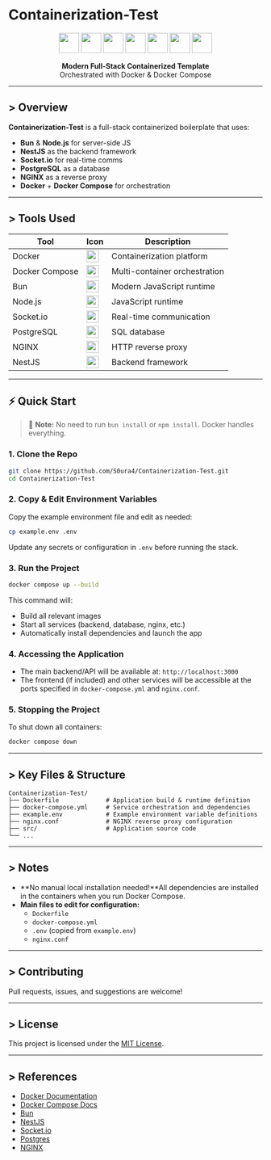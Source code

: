 # Containerization-Test

<p align="center">
  <img src="https://cdn.jsdelivr.net/gh/devicons/devicon/icons/docker/docker-original-wordmark.svg" width="40"/>
  <img src="https://cdn.jsdelivr.net/gh/devicons/devicon/icons/bun/bun-original.svg" width="40"/>
  <img src="https://cdn.jsdelivr.net/gh/devicons/devicon/icons/nodejs/nodejs-original.svg" width="40"/>
  <img src="https://cdn.simpleicons.org/socketdotio/010101/white" width="40"/>
  <img src="https://cdn.jsdelivr.net/gh/devicons/devicon/icons/postgresql/postgresql-original.svg" width="40"/>
  <img src="https://cdn.jsdelivr.net/gh/devicons/devicon/icons/nginx/nginx-original.svg" width="40"/>
  <img src="https://nestjs.com/img/logo-small.svg" width="40"/>
</p>

<p align="center">
  <b>Modern Full-Stack Containerized Template</b><br/>
  Orchestrated with Docker & Docker Compose
</p>

---

## > Overview

**Containerization-Test** is a full-stack containerized boilerplate that uses:

- **Bun** & **Node.js** for server-side JS
- **NestJS** as the backend framework
- **Socket.io** for real-time comms
- **PostgreSQL** as a database
- **NGINX** as a reverse proxy
- **Docker** + **Docker Compose** for orchestration

---

## > Tools Used

| Tool           | Icon                                                                                                               | Description                   |
| -------------- | ------------------------------------------------------------------------------------------------------------------ | ----------------------------- |
| Docker         | <img src="https://cdn.jsdelivr.net/gh/devicons/devicon/icons/docker/docker-original.svg" width="24"/>             | Containerization platform     |
| Docker Compose | <img src="https://cdn.jsdelivr.net/gh/devicons/devicon/icons/docker/docker-original-wordmark.svg" width="24"/> | Multi-container orchestration |
| Bun            | <img src="https://cdn.jsdelivr.net/gh/devicons/devicon/icons/bun/bun-original.svg" width="24"/>                | Modern JavaScript runtime     |
| Node.js        | <img src="https://cdn.jsdelivr.net/gh/devicons/devicon/icons/nodejs/nodejs-original.svg" width="24"/>          | JavaScript runtime            |
| Socket.io      | <img src="https://cdn.simpleicons.org/socketdotio/010101/white" width="24"/>                                   | Real-time communication       |
| PostgreSQL     | <img src="https://cdn.jsdelivr.net/gh/devicons/devicon/icons/postgresql/postgresql-original.svg" width="24"/>  | SQL database                  |
| NGINX          | <img src="https://cdn.jsdelivr.net/gh/devicons/devicon/icons/nginx/nginx-original.svg" width="24"/>            | HTTP reverse proxy            |
| NestJS         | <img src="https://nestjs.com/img/logo-small.svg" width="24"/>                                                  | Backend framework             |

---

## ⚡ Quick Start

> 📝 **Note:** No need to run `bun install` or `npm install`. Docker handles everything.

### 1. Clone the Repo

```bash
git clone https://github.com/S0ura4/Containerization-Test.git
cd Containerization-Test

```

### 2. Copy & Edit Environment Variables

Copy the example environment file and edit as needed:

```bash
cp example.env .env
```

Update any secrets or configuration in `.env` before running the stack.

### 3. Run the Project

```bash
docker compose up --build
```

This command will:

- Build all relevant images
- Start all services (backend, database, nginx, etc.)
- Automatically install dependencies and launch the app

### 4. Accessing the Application

- The main backend/API will be available at: `http://localhost:3000`
- The frontend (if included) and other services will be accessible at the ports specified in `docker-compose.yml` and `nginx.conf`.

### 5. Stopping the Project

To shut down all containers:

```bash
docker compose down
```

---

## > Key Files & Structure

```text
Containerization-Test/
├── Dockerfile             # Application build & runtime definition
├── docker-compose.yml     # Service orchestration and dependencies
├── example.env            # Example environment variable definitions
├── nginx.conf             # NGINX reverse proxy configuration
├── src/                   # Application source code
└── ...
```

---

## > Notes

- **No manual local installation needed!**All dependencies are installed in the containers when you run Docker Compose.
- **Main files to edit for configuration:**
  - `Dockerfile`
  - `docker-compose.yml`
  - `.env` (copied from `example.env`)
  - `nginx.conf`

---

## > Contributing

Pull requests, issues, and suggestions are welcome!

---

## > License

This project is licensed under the [MIT License](LICENSE).

---

## > References

- [Docker Documentation](https://docs.docker.com/)
- [Docker Compose Docs](https://docs.docker.com/compose/)
- [Bun](https://bun.sh/)
- [NestJS](https://nestjs.com/)
- [Socket.io](https://socket.io/)
- [Postgres](https://www.postgresql.org/)
- [NGINX](https://nginx.org/)
